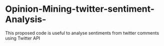 # Opinion-Mining-twitter-sentiment-Analysis-
This proposed code is useful to analyse sentiments from twitter comments using Twitter API
